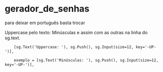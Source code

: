 # gerador_de_senhas

para deixar em português basta trocar

Uppercase pelo texto: Minúsculas e assim com as outras na linha do sg.text.

        [sg.Text('Uppercase: '), sg.Push(), sg.Input(size=12, key='-UP-')],
        
        exemplo = [sg.Text('Minúsculas: '), sg.Push(), sg.Input(size=12, key='-UP-')],
        
        
     
